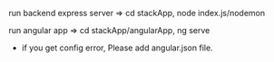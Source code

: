 run backend express server =>
cd stackApp,
node index.js/nodemon

run angular app =>
cd stackApp/angularApp,
ng serve

* if you get config error, Please add angular.json file.